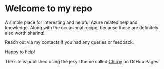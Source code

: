 # Welcome to my repo

A simple place for interesting and helpful Azure related help and knowledge. Along with the occasional recipe, because those are definitely also worth sharing!

Reach out via my contacts if you had any queries or feedback. 

Happy to help!

The site is published using the jekyll theme called <a href="https://github.com/cotes2020/jekyll-theme-chirpy/" target="_blank">Chirpy</a> on GitHub Pages.
